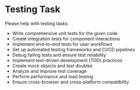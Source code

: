 # Testing Task

Please help with testing tasks:
- Write comprehensive unit tests for the given code
- Create integration tests for component interactions
- Implement end-to-end tests for user workflows
- Set up automated testing frameworks and CI/CD pipelines
- Debug failing tests and ensure test reliability
- Implement test-driven development (TDD) practices
- Create mock objects and test doubles
- Analyze and improve test coverage
- Perform performance and load testing
- Ensure cross-browser and cross-platform compatibility